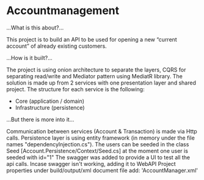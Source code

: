 # Accountmanagement

...What is this about?...

This project is to build an API to be used for opening a new “current account” of already existing customers.

...How is it built?...

The project is using onion architecture to separate the layers, CQRS for separating read/write and Mediator pattern using MediatR library.
The solution is made up from 2 services with one presentation layer and shared project.
The structure for each service is the following:
- Core (application / domain)
- Infrastructure (persistence)

...But there is more into it...

Communication between services (Account & Transaction) is made via Http calls.
Persistence layer is using entity framework (in memory under the file names "dependencyInjection.cs").
The users can be seeded in the class Seed [Account.Persistence/Context/Seed.cs] at the moment one user is seeded with id="1"
The swagger was added to provide a UI to test all the api calls.
Incase swagger isn't working, adding it to WebAPI Project properties under build/output/xml document file add: 'AccountManager.xml'




